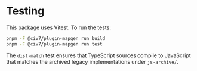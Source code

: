 # Testing

This package uses Vitest. To run the tests:

```sh
pnpm -F @civ7/plugin-mapgen run build
pnpm -F @civ7/plugin-mapgen run test
```

The `dist-match` test ensures that TypeScript sources compile to JavaScript
that matches the archived legacy implementations under `js-archive/`.

